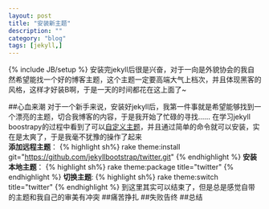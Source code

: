 ```yaml
---
layout: post
title: "安装新主题"
description: ""
category: "blog"
tags: [jekyll,]
---
```

{% include JB/setup %}
安装完jekyll后很是兴奋，对于一向是外貌协会的我自然希望能找一个好的博客主题，这个主题一定要高端大气上档次，并且体现黑客的风格，这样才好装B啊，于是一天的时间都花在这上面了~  

##心血来潮
对于一个新手来说，安装好jekyll后，我第一件事就是希望能够找到一个漂亮的主题，切合我博客的内容，于是我开始了忙碌的寻找……
在学习jekyll boostrapy的过程中看到了可以[自定义主题](http://jekyllbootstrap.com/usage/jekyll-theming.html)，并且通过简单的命令就可以安装，实在是太爽了，于是我毫不犹豫的操作了起来  
__添加远程主题__：
{% highlight sh%}
rake theme:install git="https://github.com/jekyllbootstrap/twitter.git"
{% endhighlight %}
__安装本地主题__：
{% highlight sh%}
rake theme:package title="twitter"
{% endhighlight %}
__切换主题__:
{% highlight sh%}
rake theme:switch title="twitter"
{% endhighlight %}
到这里其实可以结束了，但是总是感觉自带的主题和我自己的审美有冲突
##痛苦挣扎
##失败告终
##总结
